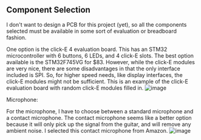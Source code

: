 ## Component Selection

I don't want to design a PCB for this project (yet), so all the components selected must be available in some sort of evaluation or breadboard fashion.

One option is the click-E 4 evaluation board. This has an STM32 microcontroller with 6 buttons, 6 LEDs, and 4 click-E slots. The best option available is the STM32F745VG for $83. However, while the click-E modules are very nice, there are some disadvantages in that the only interface included is SPI. So, for higher speed needs, like display interfaces, the click-E modules might not be sufficient. This is an example of the click-E evaluation board with random click-E modules filled in.
![image](https://github.com/user-attachments/assets/d0bb7c63-20f8-4b41-9a21-9d137f9eef9b)



Microphone:

For the microphone, I have to choose between a standard microphone and a contact microphone. The contact microphone seems like a better option because it will only pick up the signal from the guitar, and will remove any ambient noise.
I selected this contact microphone from Amazon.
![image](https://github.com/user-attachments/assets/203b5137-0d96-4f91-baa6-b540021d3e8a)


